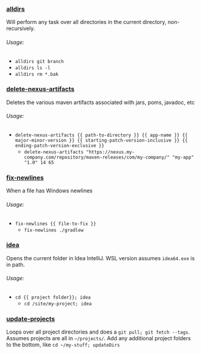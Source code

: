 ### [alldirs](alldirs)
Will perform any task over all directories in the current directory, non-recursively.

###### Usage:
* `alldirs git branch`
* `alldirs ls -l`
* `alldirs rm *.bak`

### [delete-nexus-artifacts](delete-nexus-artifacts)
Deletes the various maven artifacts associated with jars, poms, javadoc, etc

###### Usage:
* `delete-nexus-artifacts {{ path-to-directory }} {{ app-name }} {{ major-minor-version }} {{ starting-patch-version-inclusive }} {{ ending-patch-version-exclusive }}`
  * `delete-nexus-artifacts "https://nexus.my-company.com/repository/maven-releases/com/my-company/" "my-app" "1.0" 14 65`

### [fix-newlines](fix-newlines)
When a file has Windows newlines

###### Usage:
* `fix-newlines {{ file-to-fix }}`
  * `fix-newlines ./gradlew`

### [idea](idea)
Opens the current folder in Idea IntelliJ. WSL version assumes `idea64.exe` is in path.

###### Usage:
* `cd {{ project folder}}; idea`
  * `cd /site/my-project; idea`

### [update-projects](update-projects)
Loops over all project directories and does a `git pull; git fetch --tags`. Assumes projects are all in `~/projects/`. Add any additional project folders to the bottom, like `cd ~/my-stuff; updateDirs`
